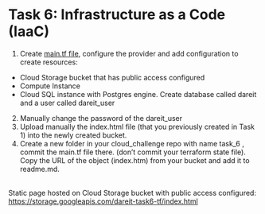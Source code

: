 # Task 6: Infrastructure as a Code (IaaC)
1. Create <a href="https://github.com/latalaj/cloud_challenge/blob/main/task_6/main.tf">main.tf file</a>, configure the provider and add configuration to create resources:
- Cloud Storage bucket that has public access configured<br>
- Compute Instance<br>
- Cloud SQL instance with Postgres engine. Create database called dareit and a user called dareit_user<br>
2. Manually change the password of the dareit_user<br>
3. Upload manually the index.html file (that you previously created in Task 1) into the newly created bucket.<br>
4. Create a new folder in your cloud_challenge repo with name task_6 , commit the main.tf file there. (don’t commit your terraform state file). Copy the URL of the object (index.htm) from your bucket and add it to readme.md.<br><br>


Static page hosted on Cloud Storage bucket with public access configured: https://storage.googleapis.com/dareit-task6-tf/index.html


